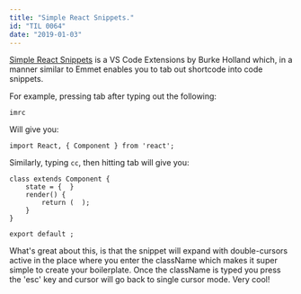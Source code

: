 ```yaml
---
title: "Simple React Snippets."
id: "TIL 0064"
date: "2019-01-03"
---
```


[Simple React Snippets](https://marketplace.visualstudio.com/items?itemName=burkeholland.simple-react-snippets) is a VS Code Extensions by Burke Holland which, in a manner similar to Emmet enables you to tab out shortcode into code snippets.

For example, pressing tab after typing out the following:

`imrc`

Will give you:

`import React, { Component } from 'react';`

Similarly, typing `cc`, then hitting tab will give you:

```
class extends Component {
    state = {  }
    render() {
        return (  );
    }
}

export default ;
```


What's great about this, is that the snippet will expand with double-cursors active in the place where you enter the className which makes it super simple to create your boilerplate. Once the className is typed you press the 'esc' key and cursor will go back to single cursor mode. Very cool!
